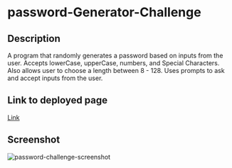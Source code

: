 # password-Generator-Challenge

## Description
A program that randomly generates a password based on inputs from the user. Accepts lowerCase, upperCase, numbers, and Special Characters.  Also allows user to choose a length between 8 - 128. Uses prompts to ask and accept inputs from the user. 

## Link to deployed page
[Link](https://climbingryan.github.io/password-Generator-Challenge/)

## Screenshot
![password-challenge-screenshot](https://user-images.githubusercontent.com/15613846/95691026-8ad9aa80-0be1-11eb-8354-7399401c7c26.JPG)